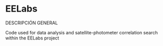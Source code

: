 # EELabs

DESCRIPCIÓN GENERAL

Code used for data analysis and satellite-photometer correlation search within the EELabs project
